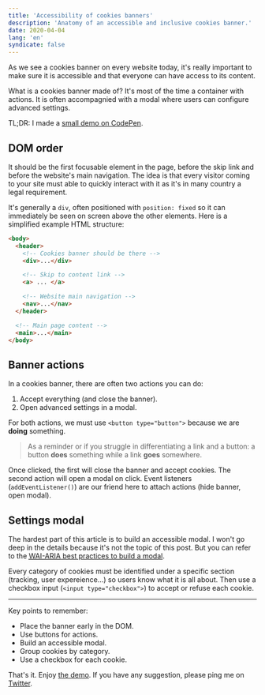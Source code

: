 ```yaml
---
title: 'Accessibility of cookies banners'
description: 'Anatomy of an accessible and inclusive cookies banner.'
date: 2020-04-04
lang: 'en'
syndicate: false
---
```


As we see a cookies banner on every website today, it's really important to make sure it is accessible and that everyone can have access to its content.

What is a cookies banner made of? It's most of the time a container with actions. It is often accompagnied with a modal where users can configure advanced settings.

TL;DR: I made a [small demo on CodePen](https://codepen.io/bellangerq/full/vYOwpvm).

<!-- <p class="codepen" data-height="500" data-default-tab="html,result" data-slug-hash="vYOwpvm" data-user="bellangerq" style="height: 500px; box-sizing: border-box; display: flex; align-items: center; justify-content: center; border: 2px solid; margin: 1em 0; padding: 1em;">
  <span>See the Pen <a href="https://codepen.io/bellangerq/pen/vYOwpvm">
  Accessible cookie banner</a> by Quentin Bellanger (<a href="https://codepen.io/bellangerq">@bellangerq</a>)
  on <a href="https://codepen.io">CodePen</a>.</span>
</p>
<script async src="https://cpwebassets.codepen.io/assets/embed/ei.js"></script> -->

## DOM order

It should be the first focusable element in the page, before the skip link and before the website's main navigation. The idea is that every visitor coming to your site must able to quickly interact with it as it's in many country a legal requirement.

It's generally a `div`, often positioned with `position: fixed` so it can immediately be seen on screen above the other elements. Here is a simplified example HTML structure:

```html
<body>
  <header>
    <!-- Cookies banner should be there -->
    <div>...</div>

    <!-- Skip to content link -->
    <a> ... </a>

    <!-- Website main navigation -->
    <nav>...</nav>
  </header>

  <!-- Main page content -->
  <main>...</main>
</body>
```

## Banner actions

In a cookies banner, there are often two actions you can do:

1. Accept everything (and close the banner).
2. Open advanced settings in a modal.

For both actions, we must use `<button type="button">` because we are **doing** something.

> As a reminder or if you struggle in differentiating a link and a button: a button **does** something while a link **goes** somewhere.

Once clicked, the first will close the banner and accept cookies. The second action will open a modal on click. Event listeners (`addEventListener()`) are our friend here to attach actions (hide banner, open modal).

## Settings modal

The hardest part of this article is to build an accessible modal. I won't go deep in the details because it's not the topic of this post. But you can refer to the [<abbr title="Web Accessibility Initiative - Accessible Rich Internet Applications">WAI-ARIA</abbr> best practices to build a modal](https://www.w3.org/TR/wai-aria-practices/examples/dialog-modal/dialog.html).

Every category of cookies must be identified under a specific section (tracking, user expereience...) so users know what it is all about. Then use a checkbox input (`<input type="checkbox">`) to accept or refuse each cookie.

---

Key points to remember:

- Place the banner early in the DOM.
- Use buttons for actions.
- Build an accessible modal.
- Group cookies by category.
- Use a checkbox for each cookie.

That's it. Enjoy [the demo](https://codepen.io/bellangerq/full/vYOwpvm). If you have any suggestion, please ping me on [Twitter](https://twitter.com/bellanger_q).
